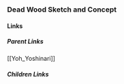 ### Dead Wood Sketch and Concept
#### Links
##### Parent Links
[[Yoh_Yoshinari]]
##### Children Links

